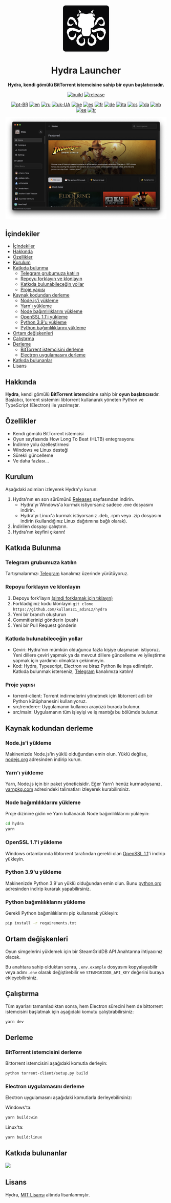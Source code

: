 <br>

<div align="center">

[<img src="../resources/icon.png" width="144"/>](https://help.hydralauncher.gg)

  <h1 align="center">Hydra Launcher</h1>

  <p align="center">
    <strong>Hydra, kendi gömülü BitTorrent istemcisine sahip bir oyun başlatıcısıdır.</strong>
  </p>

[![build](https://img.shields.io/github/actions/workflow/status/hydralauncher/hydra/build.yml)](https://github.com/hydralauncher/hydra/actions)
[![release](https://img.shields.io/github/package-json/v/hydralauncher/hydra)](https://github.com/hydralauncher/hydra/releases)

[![pt-BR](https://img.shields.io/badge/lang-pt--BR-green.svg)](README.pt-BR.md)
[![en](https://img.shields.io/badge/lang-en-red.svg)](../README.md)
[![ru](https://img.shields.io/badge/lang-ru-yellow.svg)](README.ru.md)
[![uk-UA](https://img.shields.io/badge/lang-uk--UA-blue)](README.uk-UA.md)
[![be](https://img.shields.io/badge/lang-be-orange)](README.be.md)
[![es](https://img.shields.io/badge/lang-es-red)](README.es.md)
[![fr](https://img.shields.io/badge/lang-fr-blue)](README.fr.md)
[![de](https://img.shields.io/badge/lang-de-black)](README.de.md)
[![ita](https://img.shields.io/badge/lang-it-red)](README.it.md)
[![cs](https://img.shields.io/badge/lang-cs-purple)](README.cs.md)
[![da](https://img.shields.io/badge/lang-da-red)](README.da.md)
[![nb](https://img.shields.io/badge/lang-nb-blue)](README.nb.md)
[![ee](https://img.shields.io/badge/lang-et-blue.svg)](README.et.md)
[![tr](https://img.shields.io/badge/lang-tr-red.svg)](README.tr.md)

![Hydra Catalogue](../docs/screenshot.png)

</div>

## <a name="içindekiler"></a> İçindekiler

- [İçindekiler](#içindekiler)
- [Hakkında](#hakkında)
- [Özellikler](#özellikler)
- [Kurulum](#kurulum)
- [Katkıda bulunma](#katkıda-bulunma)
  - [Telegram grubumuza katılın](#telegram-katıl)
  - [Repoyu forklayın ve klonlayın](#repo-fork-klon)
  - [Katkıda bulunabileceğin yollar](#katkı-yolları)
  - [Proje yapısı](#proje-yapısı)
- [Kaynak kodundan derleme](#kaynak-kodundan-derleme)
  - [Node.js'i yükleme](#nodejs-yükle)
  - [Yarn'ı yükleme](#yarn-yükle)
  - [Node bağımlılıklarını yükleme](#node-bağımlılık-yükle)
  - [OpenSSL 1.1'i yükleme](#openssl-1-1-yükle)
  - [Python 3.9'u yükleme](#python-3-9-yükle)
  - [Python bağımlılıklarını yükleme](#python-bağımlılık-yükle)
- [Ortam değişkenleri](#ortam-değişkenleri)
- [Çalıştırma](#çalıştırma)
- [Derleme](#derleme)
  - [BitTorrent istemcisini derleme](#bittorrent-istemci-derle)
  - [Electron uygulamasını derleme](#electron-uygulama-derle)
- [Katkıda bulunanlar](#katkida-bulunanlar)
- [Lisans](#lisans)

## <a name="hakkında"></a> Hakkında

**Hydra**, kendi gömülü **BitTorrent istemci**sine sahip bir **oyun başlatıcısı**dır.
<br>
Başlatıcı, torrent sistemini libtorrent kullanarak yöneten Python ve TypeScript (Electron) ile yazılmıştır.

## <a name="özellikler"></a> Özellikler

- Kendi gömülü BitTorrent istemcisi
- Oyun sayfasında How Long To Beat (HLTB) entegrasyonu
- İndirme yolu özelleştirmesi
- Windows ve Linux desteği
- Sürekli güncelleme
- Ve daha fazlası...

## <a name="kurulum"></a> Kurulum

Aşağıdaki adımları izleyerek Hydra'yı kurun:

1. Hydra'nın en son sürümünü [Releases](https://github.com/hydralauncher/hydra/releases/latest) sayfasından indirin.
   - Hydra'yı Windows'a kurmak istiyorsanız sadece .exe dosyasını indirin.
   - Hydra'yı Linux'a kurmak istiyorsanız .deb, .rpm veya .zip dosyasını indirin (kullandığınız Linux dağıtımına bağlı olarak).
2. İndirilen dosyayı çalıştırın.
3. Hydra'nın keyfini çıkarın!

## <a name="katkıda-bulunma"></a> Katkıda Bulunma

### <a name="telegram-katıl"></a> Telegram grubumuza katılın

Tartışmalarımızı [Telegram](https://t.me/hydralauncher) kanalımız üzerinde yürütüyoruz.

### <a name="repo-fork-klon"></a> Repoyu forklayın ve klonlayın

1. Depoyu fork'layın [(şimdi forklamak için tıklayın)](https://github.com/hydralauncher/hydra/fork)
2. Forkladığınız kodu klonlayın `git clone https://github.com/kullanıcı_adınız/hydra`
3. Yeni bir branch oluşturun
4. Commitlerinizi gönderin (push)
5. Yeni bir Pull Request gönderin

### <a name="katkı-yolları"></a> Katkıda bulunabileceğin yollar

- Çeviri: Hydra'nın mümkün olduğunca fazla kişiye ulaşmasını istiyoruz. Yeni dillere çeviri yapmak ya da mevcut dillere güncelleme ve iyileştirme yapmak için yardımcı olmaktan çekinmeyin.
- Kod: Hydra, Typescript, Electron ve biraz Python ile inşa edilmiştir. Katkıda bulunmak isterseniz, [Telegram](https://t.me/hydralauncher) kanalımıza katılın!

### <a name="proje-yapısı"></a> Proje yapısı

- torrent-client: Torrent indirmelerini yönetmek için libtorrent adlı bir Python kütüphanesini kullanıyoruz.
- src/renderer: Uygulamanın kullanıcı arayüzü burada bulunur.
- src/main: Uygulamanın tüm işleyişi ve iş mantığı bu bölümde bulunur.

## <a name="kaynak-kodundan-derleme"></a> Kaynak kodundan derleme

### <a name="nodejs-yükle"></a> Node.js'i yükleme

Makinenizde Node.js'in yüklü olduğundan emin olun. Yüklü değilse, [nodejs.org](https://nodejs.org/) adresinden indirip kurun.

### <a name="yarn-yükle"></a> Yarn'ı yükleme

Yarn, Node.js için bir paket yöneticisidir. Eğer Yarn'ı henüz kurmadıysanız, [yarnpkg.com](https://classic.yarnpkg.com/lang/en/docs/install/) adresindeki talimatları izleyerek kurabilirsiniz.

### <a name="node-bağımlılık-yükle"></a> Node bağımlılıklarını yükleme

Proje dizinine gidin ve Yarn kullanarak Node bağımlılıklarını yükleyin:

```bash
cd hydra
yarn
```

### <a name="openssl-1-1-yükle"></a> OpenSSL 1.1'i yükleme

Windows ortamlarında libtorrent tarafından gerekli olan [OpenSSL 1.1](https://slproweb.com/download/Win64OpenSSL-1_1_1w.exe)'i indirip yükleyin.

### <a name="python-3-9-yükle"></a> Python 3.9'u yükleme

Makinenizde Python 3.9'un yüklü olduğundan emin olun. Bunu [python.org](https://www.python.org/downloads/release/python-3913/) adresinden indirip kurarak yapabilirsiniz.

### <a name="python-bağımlılık-yükle"></a> Python bağımlılıklarını yükleme

Gerekli Python bağımlılıklarını pip kullanarak yükleyin:

```bash
pip install -r requirements.txt
```

## <a name="ortam-değişkenleri"></a> Ortam değişkenleri

Oyun simgelerini yüklemek için bir SteamGridDB API Anahtarına ihtiyacınız olacak.

Bu anahtara sahip olduktan sonra, `.env.example` dosyasını kopyalayabilir veya adını `.env` olarak değiştirebilir ve `STEAMGRIDDB_API_KEY` değerini buraya ekleyebilirsiniz.

## <a name="çalıştırma"></a> Çalıştırma

Tüm ayarları tamamladıktan sonra, hem Electron sürecini hem de bittorrent istemcisini başlatmak için aşağıdaki komutu çalıştırabilirsiniz:

```bash
yarn dev
```

## <a name="derleme"></a> Derleme

### <a name="bittorrent-istemci-derle"></a> BitTorrent istemcisini derleme

Bittorrent istemcisini aşağıdaki komutla derleyin:

```bash
python torrent-client/setup.py build
```

### <a name="electron-uygulama-derle"></a> Electron uygulamasını derleme

Electron uygulamasını aşağıdaki komutlarla derleyebilirsiniz:

Windows'ta:

```bash
yarn build:win
```

Linux'ta:

```bash
yarn build:linux
```

## <a name="katkıda-bulunanlar"></a> Katkıda bulunanlar

<a href="https://github.com/hydralauncher/hydra/graphs/contributors">
  <img src="https://contrib.rocks/image?repo=hydralauncher/hydra" />
</a>

## <a name="lisans"></a> Lisans

Hydra, [MIT Lisansı](https://github.com/hydralauncher/hydra/blob/main/LICENSE) altında lisanlanmıştır.
